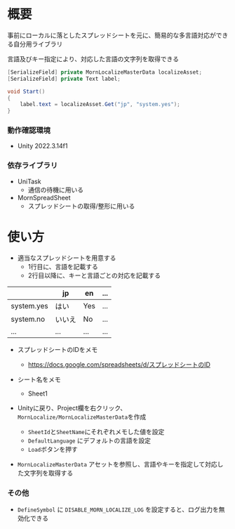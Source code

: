 ﻿# 概要

事前にローカルに落としたスプレッドシートを元に、簡易的な多言語対応ができる自分用ライブラリ

言語及びキー指定により、対応した言語の文字列を取得できる

```csharp
[SerializeField] private MornLocalizeMasterData localizeAsset;
[SerializeField] private Text label;

void Start()
{
    label.text = localizeAsset.Get("jp", "system.yes");
}
```

### 動作確認環境

- Unity 2022.3.14f1

### 依存ライブラリ

- UniTask
    - 通信の待機に用いる
- MornSpreadSheet
    - スプレッドシートの取得/整形に用いる

# 使い方

- 適当なスプレッドシートを用意する
    - 1行目に、言語を記載する
    - 2行目以降に、キーと言語ごとの対応を記載する

|            | jp  | en  | ... |
|------------|-----|-----|-----|
| system.yes | はい  | Yes | ... |
| system.no  | いいえ | No  | ... |
| ...        | ... | ... | ... |

- スプレッドシートのIDをメモ
    - https://docs.google.com/spreadsheets/d/スプレッドシートのID
- シート名をメモ
    - Sheet1

- Unityに戻り、Project欄を右クリック、`MornLocalize/MornLocalizeMasterData`を作成
    - `SheetId`と`SheetName`にそれぞれメモした値を設定
    - `DefaultLanguage` にデフォルトの言語を設定
    - `Load`ボタンを押す
- `MornLocalizeMasterData` アセットを参照し、言語やキーを指定して対応した文字列を取得する

### その他
- `DefineSymbol` に `DISABLE_MORN_LOCALIZE_LOG` を設定すると、ログ出力を無効化できる